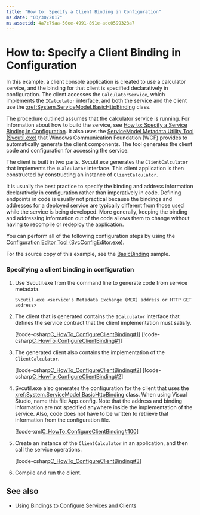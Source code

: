 ```yaml
---
title: "How to: Specify a Client Binding in Configuration"
ms.date: "03/30/2017"
ms.assetid: 4a7c79aa-50ee-4991-891e-adc0599323a7
---
```

# How to: Specify a Client Binding in Configuration
In this example, a client console application is created to use a calculator service, and the binding for that client is specified declaratively in configuration. The client accesses the `CalculatorService`, which implements the `ICalculator` interface, and both the service and the client use the <xref:System.ServiceModel.BasicHttpBinding> class.  
  
 The procedure outlined assumes that the calculator service is running. For information about how to build the service, see [How to: Specify a Service Binding in Configuration](../../../docs/framework/wcf/how-to-specify-a-service-binding-in-configuration.md). It also uses the [ServiceModel Metadata Utility Tool (Svcutil.exe)](../../../docs/framework/wcf/servicemodel-metadata-utility-tool-svcutil-exe.md) that Windows Communication Foundation (WCF) provides to automatically generate the client components. The tool generates the client code and configuration for accessing the service.  
  
 The client is built in two parts. Svcutil.exe generates the `ClientCalculator` that implements the `ICalculator` interface. This client application is then constructed by constructing an instance of `ClientCalculator`.  
  
 It is usually the best practice to specify the binding and address information declaratively in configuration rather than imperatively in code. Defining endpoints in code is usually not practical because the bindings and addresses for a deployed service are typically different from those used while the service is being developed. More generally, keeping the binding and addressing information out of the code allows them to change without having to recompile or redeploy the application.  
  
 You can perform all of the following configuration steps by using the [Configuration Editor Tool (SvcConfigEditor.exe)](../../../docs/framework/wcf/configuration-editor-tool-svcconfigeditor-exe.md).  
  
 For the source copy of this example, see the [BasicBinding](../../../docs/framework/wcf/samples/basicbinding.md) sample.  
  
### Specifying a client binding in configuration  
  
1.  Use Svcutil.exe from the command line to generate code from service metadata.  
  
    ```  
    Svcutil.exe <service's Metadata Exchange (MEX) address or HTTP GET address>   
    ```  
  
2.  The client that is generated contains the `ICalculator` interface that defines the service contract that the client implementation must satisfy.  
  
     [!code-csharp[C_HowTo_ConfigureClientBinding#1](../../../samples/snippets/csharp/VS_Snippets_CFX/c_howto_configureclientbinding/cs/generatedclient.cs#1)]
     [!code-csharp[C_HowTo_ConfigureClientBinding#1](../../../samples/snippets/csharp/VS_Snippets_CFX/c_howto_configureclientbinding/cs/source.cs#1)]  
  
3.  The generated client also contains the implementation of the `ClientCalculator`.  
  
     [!code-csharp[C_HowTo_ConfigureClientBinding#2](../../../samples/snippets/csharp/VS_Snippets_CFX/c_howto_configureclientbinding/cs/generatedclient.cs#2)]
     [!code-csharp[C_HowTo_ConfigureClientBinding#2](../../../samples/snippets/csharp/VS_Snippets_CFX/c_howto_configureclientbinding/cs/source.cs#2)]  
  
4.  Svcutil.exe also generates the configuration for the client that uses the <xref:System.ServiceModel.BasicHttpBinding> class. When using Visual Studio, name this file App.config. Note that the address and binding information are not specified anywhere inside the implementation of the service. Also, code does not have to be written to retrieve that information from the configuration file.  
  
     [!code-xml[C_HowTo_ConfigureClientBinding#100](../../../samples/snippets/csharp/VS_Snippets_CFX/c_howto_configureclientbinding/common/client.exe.config#100)]   
            
5.  Create an instance of the `ClientCalculator` in an application, and then call the service operations.  
  
     [!code-csharp[C_HowTo_ConfigureClientBinding#3](../../../samples/snippets/csharp/VS_Snippets_CFX/c_howto_configureclientbinding/cs/client.cs#3)]  
  
6.  Compile and run the client.  
  
## See also
- [Using Bindings to Configure Services and Clients](../../../docs/framework/wcf/using-bindings-to-configure-services-and-clients.md)
